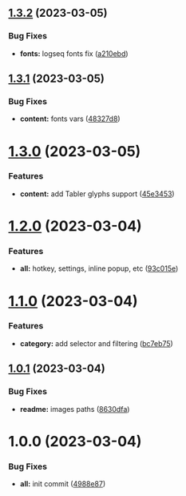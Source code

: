 ## [1.3.2](https://github.com/yoyurec/logseq-tabler-picker/compare/v1.3.1...v1.3.2) (2023-03-05)


### Bug Fixes

* **fonts:** logseq fonts fix ([a210ebd](https://github.com/yoyurec/logseq-tabler-picker/commit/a210ebd4d557fae061a254f3e60e27739f2b61ce))

## [1.3.1](https://github.com/yoyurec/logseq-tabler-picker/compare/v1.3.0...v1.3.1) (2023-03-05)


### Bug Fixes

* **content:** fonts vars ([48327d8](https://github.com/yoyurec/logseq-tabler-picker/commit/48327d879c2241d19010dc396ce24484238dab0a))

# [1.3.0](https://github.com/yoyurec/logseq-tabler-picker/compare/v1.2.0...v1.3.0) (2023-03-05)


### Features

* **content:** add Tabler glyphs support ([45e3453](https://github.com/yoyurec/logseq-tabler-picker/commit/45e34535c6bb53c7d3a49ae3da8df45f58242f53))

# [1.2.0](https://github.com/yoyurec/logseq-tabler-picker/compare/v1.1.0...v1.2.0) (2023-03-04)


### Features

* **all:** hotkey, settings, inline popup, etc ([93c015e](https://github.com/yoyurec/logseq-tabler-picker/commit/93c015e0d197b5d9ac7af2643bf947437236f58d))

# [1.1.0](https://github.com/yoyurec/logseq-tabler-picker/compare/v1.0.1...v1.1.0) (2023-03-04)


### Features

* **category:** add selector and filtering ([bc7eb75](https://github.com/yoyurec/logseq-tabler-picker/commit/bc7eb75b2e469ee3cafa431438336140be7b0b58))

## [1.0.1](https://github.com/yoyurec/logseq-tabler-picker/compare/v1.0.0...v1.0.1) (2023-03-04)


### Bug Fixes

* **readme:** images paths ([8630dfa](https://github.com/yoyurec/logseq-tabler-picker/commit/8630dfad911dfa9bbbe763c3fe49d5f63119e5f6))

# 1.0.0 (2023-03-04)


### Bug Fixes

* **all:** init commit ([4988e87](https://github.com/yoyurec/logseq-tabler-picker/commit/4988e8738dc2c02a0601a0df9e039343a6927ea7))
